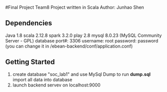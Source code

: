 #Final Project Team8
Project written in Scala
Author: Junhao Shen

## Dependencies 

Java 1.8
scala 2.12.8
spark 3.2.0
play 2.8
mysql  8.0.23 (MySQL Community Server - GPL)
database port#: 3306
username: root
password: password
(you can change it in /ebean-backend/conf/application.conf)

## Getting Started
1. create database "soc_lab1" and use MySql Dump to run **dump.sql** import all data into database
2. launch backend servev on localhost:9000

